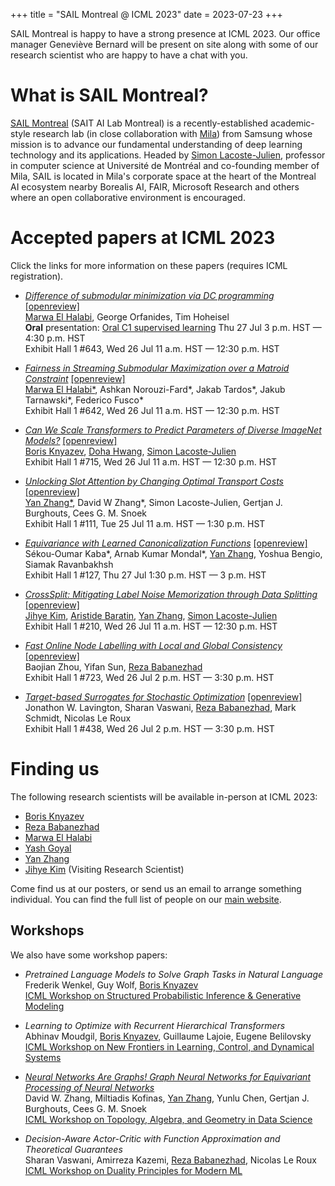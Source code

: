 +++
title = "SAIL Montreal @ ICML 2023"
date = 2023-07-23
+++



SAIL Montreal is happy to have a strong presence at ICML 2023. Our office manager Geneviève Bernard will be present on site along with some of our research scientist who are happy to have a chat with you.

# What is SAIL Montreal?
[SAIL Montreal](https://www.sait.samsung.co.kr/saithome/about/labs.do) (SAIT AI Lab Montreal) is a recently-established academic-style research lab (in close collaboration with [Mila](https://mila.quebec/)) from Samsung whose mission is to advance our fundamental understanding of deep learning technology and its applications. Headed by [Simon Lacoste-Julien](https://mila.quebec/en/person/simon-lacoste-julien/), professor in computer science at Université de Montréal and co-founding member of Mila, SAIL is located in Mila's corporate space at the heart of the Montreal AI ecosystem nearby Borealis AI, FAIR, Microsoft Research and others where an open collaborative environment is encouraged.


# Accepted papers at ICML 2023
Click the links for more information on these papers (requires ICML registration).

- <i>[Difference of submodular minimization via DC programming](https://icml.cc/virtual/2023/poster/24871)</i> [[openreview]](https://openreview.net/forum?id=e1lKKjkNMj)<br />
<u>Marwa El Halabi</u>, George Orfanides, Tim Hoheisel<br />
**Oral** presentation: [Oral C1 supervised learning](https://icml.cc/virtual/2023/session/25595)
Thu 27 Jul
3 p.m. HST —
4:30 p.m. HST<br />
Exhibit Hall 1 #643, Wed 26 Jul 11 a.m. HST — 12:30 p.m. HST

- <i>[Fairness in Streaming Submodular Maximization over a Matroid Constraint](https://icml.cc/virtual/2023/poster/24603)</i> [[openreview]](https://openreview.net/forum?id=KrsaROSs8b)<br />
<u>Marwa El Halabi\*</u>, Ashkan Norouzi-Fard\*, Jakab Tardos*, Jakub Tarnawski\*, Federico Fusco\*<br />
Exhibit Hall 1 #642, Wed 26 Jul
11 a.m. HST —
12:30 p.m. HST

- <i>[Can We Scale Transformers to Predict Parameters of Diverse ImageNet Models?](https://icml.cc/virtual/2023/poster/24569)</i> [[openreview]](https://openreview.net/forum?id=7UXf8dAz5T)<br />
<u>Boris Knyazev</u>, <u>Doha Hwang</u>, <u>Simon Lacoste-Julien</u><br />
Exhibit Hall 1 #715, Wed 26 Jul
11 a.m. HST —
12:30 p.m. HST
  
- <i>[Unlocking Slot Attention by Changing Optimal Transport Costs](https://icml.cc/virtual/2023/poster/24697)</i> [[openreview]](https://openreview.net/forum?id=FMomWFNh5d)<br />
<u>Yan Zhang\*</u>, David W Zhang\*, Simon Lacoste-Julien, Gertjan J. Burghouts, Cees G. M. Snoek<br />
Exhibit Hall 1 #111, Tue 25 Jul
11 a.m. HST —
1:30 p.m. HST

- <i>[Equivariance with Learned Canonicalization Functions](https://icml.cc/virtual/2023/poster/23623)</i> [[openreview]](https://openreview.net/forum?id=Jng8ejqTZi)<br />
Sékou-Oumar Kaba*, Arnab Kumar Mondal*, <u>Yan Zhang</u>, Yoshua Bengio, Siamak Ravanbakhsh<br />
Exhibit Hall 1 #127, Thu 27 Jul
1:30 p.m. HST —
3 p.m. HST

- <i>[CrossSplit: Mitigating Label Noise Memorization through Data Splitting](https://icml.cc/virtual/2023/poster/24728)</i> [[openreview]](https://openreview.net/forum?id=yeF3FMIIpm)<br />
<u>Jihye Kim</u>, <u>Aristide Baratin</u>, <u>Yan Zhang</u>, <u>Simon Lacoste-Julien</u></u><br />
Exhibit Hall 1 #210, Wed 26 Jul
11 a.m. HST —
12:30 p.m. HST

- <i>[Fast Online Node Labelling with Local and Global Consistency](https://icml.cc/virtual/2023/poster/24172)</i> [[openreview]](https://openreview.net/forum?id=p6T3omuNZK)<br />
Baojian Zhou, Yifan Sun, <u>Reza Babanezhad</u><br />
Exhibit Hall 1 #723, Wed 26 Jul
2 p.m. HST —
3:30 p.m. HST

- <i>[Target-based Surrogates for Stochastic Optimization](https://icml.cc/virtual/2023/poster/24360)</i> [[openreview]](https://openreview.net/forum?id=QExVqoGknN)<br />
Jonathon W. Lavington, Sharan Vaswani, <u>Reza Babanezhad</u>, Mark Schmidt, Nicolas Le Roux<br />
Exhibit Hall 1 #438, Wed 26 Jul
2 p.m. HST —
3:30 p.m. HST


# Finding us
The following research scientists will be available in-person at ICML 2023:
- [Boris Knyazev](https://scholar.google.ca/citations?user=Dp9VFB0AAAAJ&hl)
- [Reza Babanezhad](https://scholar.google.ca/citations?hl=en&user=KLrwPsgAAAAJ)
- [Marwa El Halabi](https://scholar.google.com/citations?user=Vd6RW7cAAAAJ)
- [Yash Goyal](https://scholar.google.com/citations?user=4pTInM8AAAAJ)
- [Yan Zhang](https://scholar.google.com/citations?user=XtCqbfEAAAAJ)
- [Jihye Kim](https://scholar.google.com/citations?user=USrf_BYAAAAJ) (Visiting Research Scientist)

Come find us at our posters, or send us an email to arrange something individual.
You can find the full list of people on our [main website](https://www.sait.samsung.co.kr/saithome/about/labs.do).

## Workshops

We also have some workshop papers:

- <i>Pretrained Language Models to Solve Graph Tasks in Natural Language</i><br />
Frederik Wenkel, Guy Wolf, <u>Boris Knyazev</u><br />
[ICML Workshop on Structured Probabilistic Inference & Generative Modeling](https://spigmworkshop.github.io/)

- <i>Learning to Optimize with Recurrent Hierarchical Transformers</i><br />
Abhinav Moudgil, <u>Boris Knyazev</u>, Guillaume Lajoie, Eugene Belilovsky<br />
[ICML Workshop on New Frontiers in Learning, Control, and Dynamical Systems](https://frontiers4lcd.github.io/)

- <i>[Neural Networks Are Graphs! Graph Neural Networks for Equivariant Processing of Neural Networks](https://icml.cc/virtual/2023/27533)</i><br />
David W. Zhang, Miltiadis Kofinas, <u>Yan Zhang</u>, Yunlu Chen, Gertjan J. Burghouts, Cees G. M. Snoek<br />
[ICML Workshop on Topology, Algebra, and Geometry in Data Science](https://www.tagds.com/events/conference-workshops/tag-ml23)

- <i>Decision-Aware Actor-Critic with Function Approximation and Theoretical Guarantees</i><br />
Sharan Vaswani, Amirreza Kazemi, <u>Reza Babanezhad</u>, Nicolas Le Roux<br />
[ICML Workshop on Duality Principles for Modern ML](https://dp4ml.github.io/)


<!-- more -->
